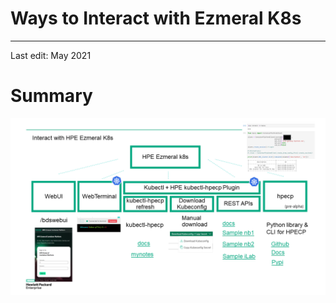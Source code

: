 # Ways to Interact with Ezmeral K8s
---
Last edit: May 2021

# Summary
[![png](https://github.com/helloezmeral/cdn/blob/main/HelloWorld%20with%20EPIC%20MLOps.png?raw=true)](https://helloezmeral.github.io/cdn/interact.pdf)


